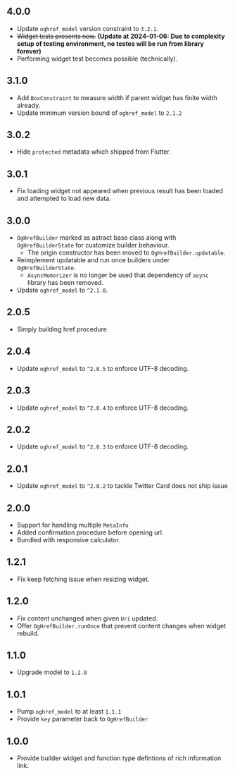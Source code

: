 ## 4.0.0

* Update `oghref_model` version constraint to `3.2.1`.
* ~~Widget tests presents now.~~ **(Update at 2024-01-06: Due to complexity setup of testing environment, no testes will be run from library forever)**
* Performing widget test becomes possible (technically).

## 3.1.0

* Add `BoxConstraint` to measure width if parent widget has finite width already.
* Update minimum version bound of `oghref_model` to `2.1.2`

## 3.0.2

* Hide `protected` metadata which shipped from Flutter.

## 3.0.1

* Fix loading widget not appeared when previous result has been loaded and attempted to load new data.

## 3.0.0

* `OgHrefBuilder` marked as astract base class along with `OgHrefBuilderState` for customize builder behaviour.
    * The origin constructor has been moved to `OgHrefBuilder.updatable`.
* Reimplement updatable and run once builders under `OgHrefBuilderState`.
    * `AsyncMemorizer` is no longer be used that dependency of `async` library has been removed.
* Update `oghref_model` to `^2.1.0`.

## 2.0.5

* Simply building href procedure

## 2.0.4

* Update `oghref_model` to `^2.0.5` to enforce UTF-8 decoding.

## 2.0.3

* Update `oghref_model` to `^2.0.4` to enforce UTF-8 decoding.

## 2.0.2

* Update `oghref_model` to `^2.0.3` to enforce UTF-8 decoding.

## 2.0.1

* Update `oghref_model` to `^2.0.2` to tackle Twitter Card does not ship issue

## 2.0.0

* Support for handling multiple `MetaInfo`
* Added confirmation procedure before opening url.
* Bundled with responsive calculator.

## 1.2.1

* Fix keep fetching issue when resizing widget.

## 1.2.0

* Fix content unchanged when given `Uri` updated.
* Offer `OgHrefBuilder.runOnce` that prevent content changes when widget rebuild.

## 1.1.0

* Upgrade model to `1.2.0`

## 1.0.1

* Pump `oghref_model` to at least `1.1.1`
* Provide `key` parameter back to `OgHrefBuilder`

## 1.0.0

* Provide builder widget and function type defintions of rich information link.
